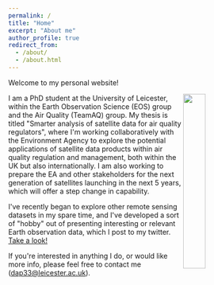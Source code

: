 ```yaml
---
permalink: /
title: "Home"
excerpt: "About me"
author_profile: true
redirect_from: 
  - /about/
  - /about.html
---
```


Welcome to my personal website! 

<img align="right" src="/images/UK NO2.png" width=30% height=30%>

I am a PhD student at the University of Leicester, within the Earth Observation Science (EOS) group and the Air Quality (TeamAQ) group. My thesis is titled "Smarter analysis of satellite data for air quality regulators", where I'm working collaboratively with the Environment Agency to explore the potential applications of satellite data products within air quality regulation and management, both within the UK but also internationally. I am also working to prepare the EA and other stakeholders for the next generation of satellites launching in the next 5 years, which will offer a step change in capability.

I've recently began to explore other remote sensing datasets in my spare time, and I've developed a sort of "hobby" out of presenting interesting or relevant Earth observation data, which I post to my twitter. [Take a look!](https://www.twitter.com/Sentinel_DanP)

If you're interested in anything I do, or would like more info, please feel free to contact me (dap33@leicester.ac.uk). 
